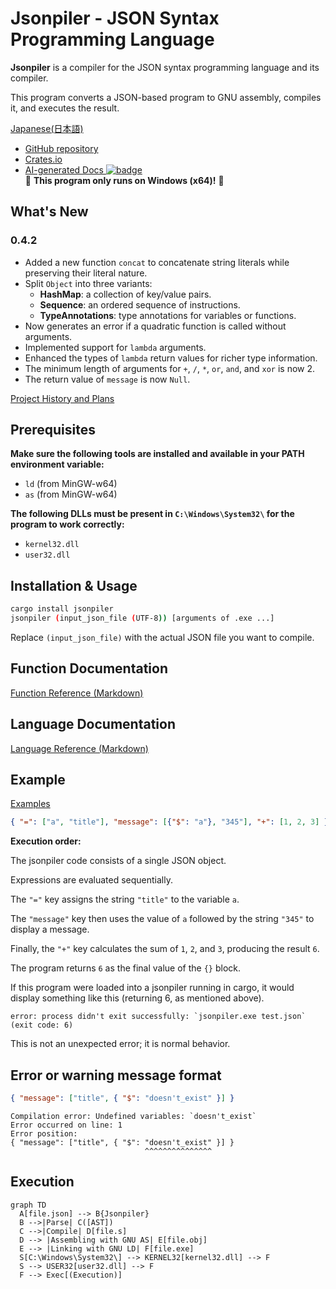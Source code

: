 # Jsonpiler - JSON Syntax Programming Language

**Jsonpiler** is a compiler for the JSON syntax programming language and its compiler.

This program converts a JSON-based program to GNU assembly, compiles it, and executes the result.  

[Japanese(日本語)](https://github.com/HAL-G1THuB/jsonpiler/blob/main/README-ja.md)

- [GitHub repository](https://github.com/HAL-G1THuB/jsonpiler)  
- [Crates.io](https://crates.io/crates/jsonpiler)  
- [AI-generated Docs ![badge](https://deepwiki.com/badge.svg)](https://deepwiki.com/HAL-G1THuB/jsonpiler)  
🚨 **This program only runs on Windows (x64)!** 🚨

## What's New

### 0.4.2

- Added a new function `concat` to concatenate string literals while preserving their literal nature.
- Split `Object` into three variants:
  - **HashMap**: a collection of key/value pairs.
  - **Sequence**: an ordered sequence of instructions.
  - **TypeAnnotations**: type annotations for variables or functions.
- Now generates an error if a quadratic function is called without arguments.
- Implemented support for `lambda` arguments.
- Enhanced the types of `lambda` return values for richer type information.
- The minimum length of arguments for `+`, `/`, `*`, `or`, `and`, and `xor` is now 2.
- The return value of `message` is now `Null`.

[Project History and Plans](https://github.com/HAL-G1THuB/jsonpiler/blob/main/CHANGELOG.md)

## Prerequisites

**Make sure the following tools are installed and available in your PATH environment variable:**

- `ld` (from MinGW-w64)  
- `as` (from MinGW-w64)  

**The following DLLs must be present in `C:\Windows\System32\` for the program to work correctly:**

- `kernel32.dll`  
- `user32.dll`  

## Installation & Usage

```bash
cargo install jsonpiler
jsonpiler (input_json_file (UTF-8)) [arguments of .exe ...]
```

Replace `(input_json_file)` with the actual JSON file you want to compile.

## Function Documentation

[Function Reference (Markdown)](https://github.com/HAL-G1THuB/jsonpiler/blob/main/docs/functions.md)

## Language Documentation

[Language Reference (Markdown)](https://github.com/HAL-G1THuB/jsonpiler/blob/main/docs/specification.md)

## Example

[Examples](https://github.com/HAL-G1THuB/jsonpiler/blob/main/examples)

```json
{ "=": ["a", "title"], "message": [{"$": "a"}, "345"], "+": [1, 2, 3] }
```

**Execution order:**

The jsonpiler code consists of a single JSON object.

Expressions are evaluated sequentially.

The `"="` key assigns the string `"title"` to the variable `a`.  

The `"message"` key then uses the value of `a` followed by the string `"345"` to display a message.  

Finally, the `"+"` key calculates the sum of `1`, `2`, and `3`, producing the result `6`.

The program returns `6` as the final value of the `{}` block.

If this program were loaded into a jsonpiler running in cargo, it would display something like this (returning 6, as mentioned above).

```plaintext
error: process didn't exit successfully: `jsonpiler.exe test.json` (exit code: 6)
```

This is not an unexpected error; it is normal behavior.

## Error or warning message format

```json
{ "message": ["title", { "$": "doesn't_exist" }] }
```

```text
Compilation error: Undefined variables: `doesn't_exist`
Error occurred on line: 1
Error position:
{ "message": ["title", { "$": "doesn't_exist" }] }
                              ^^^^^^^^^^^^^^^
```

## Execution

```mermaid
graph TD
  A[file.json] --> B{Jsonpiler}
  B -->|Parse| C([AST])
  C -->|Compile| D[file.s]
  D --> |Assembling with GNU AS| E[file.obj]
  E --> |Linking with GNU LD| F[file.exe]
  S[C:\Windows\System32\] --> KERNEL32[kernel32.dll] --> F
  S --> USER32[user32.dll] --> F
  F --> Exec[(Execution)]
```
